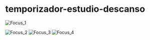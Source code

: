 # temporizador-estudio-descanso

![Focus_1](https://github.com/user-attachments/assets/22342c07-06bc-44cf-9ee5-8381236ab335)


![Focus_2](https://github.com/user-attachments/assets/a6dc5756-a72d-4538-ac59-f99157f5389c) ![Focus_3](https://github.com/user-attachments/assets/aa15b6a0-5fb4-4583-bdd9-402d68c411c9) ![Focus_4](https://github.com/user-attachments/assets/ab17452b-8dea-4659-8924-407ffae97db7)

